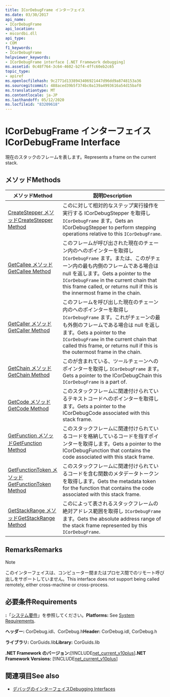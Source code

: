 ```yaml
---
title: ICorDebugFrame インターフェイス
ms.date: 03/30/2017
api_name:
- ICorDebugFrame
api_location:
- mscordbi.dll
api_type:
- COM
f1_keywords:
- ICorDebugFrame
helpviewer_keywords:
- ICorDebugFrame interface [.NET Framework debugging]
ms.assetid: 0c48f764-3c64-4602-b2f4-4ffc60eb2c65
topic_type:
- apiref
ms.openlocfilehash: 9c2771d1338943406921447d96dd9a8748153a36
ms.sourcegitcommit: 488aced39b5f374bc0a139a4993616a54d15baf0
ms.translationtype: MT
ms.contentlocale: ja-JP
ms.lasthandoff: 05/12/2020
ms.locfileid: "83209618"
---
```

# <a name="icordebugframe-interface"></a><span data-ttu-id="c9c3a-102">ICorDebugFrame インターフェイス</span><span class="sxs-lookup"><span data-stu-id="c9c3a-102">ICorDebugFrame Interface</span></span>

<span data-ttu-id="c9c3a-103">現在のスタックのフレームを表します。</span><span class="sxs-lookup"><span data-stu-id="c9c3a-103">Represents a frame on the current stack.</span></span>  
  
## <a name="methods"></a><span data-ttu-id="c9c3a-104">メソッド</span><span class="sxs-lookup"><span data-stu-id="c9c3a-104">Methods</span></span>  
  
|<span data-ttu-id="c9c3a-105">メソッド</span><span class="sxs-lookup"><span data-stu-id="c9c3a-105">Method</span></span>|<span data-ttu-id="c9c3a-106">説明</span><span class="sxs-lookup"><span data-stu-id="c9c3a-106">Description</span></span>|  
|------------|-----------------|  
|[<span data-ttu-id="c9c3a-107">CreateStepper メソッド</span><span class="sxs-lookup"><span data-stu-id="c9c3a-107">CreateStepper Method</span></span>](icordebugframe-createstepper-method.md)|<span data-ttu-id="c9c3a-108">このに対して相対的なステップ実行操作を実行する ICorDebugStepper を取得し `ICorDebugFrame` ます。</span><span class="sxs-lookup"><span data-stu-id="c9c3a-108">Gets an ICorDebugStepper to perform stepping operations relative to this `ICorDebugFrame`.</span></span>|  
|[<span data-ttu-id="c9c3a-109">GetCallee メソッド</span><span class="sxs-lookup"><span data-stu-id="c9c3a-109">GetCallee Method</span></span>](icordebugframe-getcallee-method.md)|<span data-ttu-id="c9c3a-110">このフレームが呼び出された現在のチェーン内のへのポインターを取得し `ICorDebugFrame` ます。または、このがチェーン内の最も内側のフレームである場合は null を返します。</span><span class="sxs-lookup"><span data-stu-id="c9c3a-110">Gets a pointer to the `ICorDebugFrame` in the current chain that this frame called, or returns null if this is the innermost frame in the chain.</span></span>|  
|[<span data-ttu-id="c9c3a-111">GetCaller メソッド</span><span class="sxs-lookup"><span data-stu-id="c9c3a-111">GetCaller Method</span></span>](icordebugframe-getcaller-method.md)|<span data-ttu-id="c9c3a-112">このフレームを呼び出した現在のチェーン内のへのポインターを取得し `ICorDebugFrame` ます。これがチェーンの最も外側のフレームである場合は null を返します。</span><span class="sxs-lookup"><span data-stu-id="c9c3a-112">Gets a pointer to the `ICorDebugFrame` in the current chain that called this frame, or returns null if this is the outermost frame in the chain.</span></span>|  
|[<span data-ttu-id="c9c3a-113">GetChain メソッド</span><span class="sxs-lookup"><span data-stu-id="c9c3a-113">GetChain Method</span></span>](icordebugframe-getchain-method.md)|<span data-ttu-id="c9c3a-114">このが含まれている、ツールチェーンへのポインターを取得し `ICorDebugFrame` ます。</span><span class="sxs-lookup"><span data-stu-id="c9c3a-114">Gets a pointer to the ICorDebugChain this `ICorDebugFrame` is a part of.</span></span>|  
|[<span data-ttu-id="c9c3a-115">GetCode メソッド</span><span class="sxs-lookup"><span data-stu-id="c9c3a-115">GetCode Method</span></span>](icordebugframe-getcode-method.md)|<span data-ttu-id="c9c3a-116">このスタックフレームに関連付けられているテキストコードへのポインターを取得します。</span><span class="sxs-lookup"><span data-stu-id="c9c3a-116">Gets a pointer to the ICorDebugCode associated with this stack frame.</span></span>|  
|[<span data-ttu-id="c9c3a-117">GetFunction メソッド</span><span class="sxs-lookup"><span data-stu-id="c9c3a-117">GetFunction Method</span></span>](icordebugframe-getfunction-method.md)|<span data-ttu-id="c9c3a-118">このスタックフレームに関連付けられているコードを格納しているコードを指すポインターを取得します。</span><span class="sxs-lookup"><span data-stu-id="c9c3a-118">Gets a pointer to the ICorDebugFunction that contains the code associated with this stack frame.</span></span>|  
|[<span data-ttu-id="c9c3a-119">GetFunctionToken メソッド</span><span class="sxs-lookup"><span data-stu-id="c9c3a-119">GetFunctionToken Method</span></span>](icordebugframe-getfunctiontoken-method.md)|<span data-ttu-id="c9c3a-120">このスタックフレームに関連付けられているコードを含む関数のメタデータトークンを取得します。</span><span class="sxs-lookup"><span data-stu-id="c9c3a-120">Gets the metadata token for the function that contains the code associated with this stack frame.</span></span>|  
|[<span data-ttu-id="c9c3a-121">GetStackRange メソッド</span><span class="sxs-lookup"><span data-stu-id="c9c3a-121">GetStackRange Method</span></span>](icordebugframe-getstackrange-method.md)|<span data-ttu-id="c9c3a-122">このによって表されるスタックフレームの絶対アドレス範囲を取得し `ICorDebugFrame` ます。</span><span class="sxs-lookup"><span data-stu-id="c9c3a-122">Gets the absolute address range of the stack frame represented by this `ICorDebugFrame`.</span></span>|  
  
## <a name="remarks"></a><span data-ttu-id="c9c3a-123">Remarks</span><span class="sxs-lookup"><span data-stu-id="c9c3a-123">Remarks</span></span>  
  
> [!NOTE]
> <span data-ttu-id="c9c3a-124">このインターフェイスは、コンピューター間またはプロセス間でのリモート呼び出しをサポートしていません。</span><span class="sxs-lookup"><span data-stu-id="c9c3a-124">This interface does not support being called remotely, either cross-machine or cross-process.</span></span>  
  
## <a name="requirements"></a><span data-ttu-id="c9c3a-125">必要条件</span><span class="sxs-lookup"><span data-stu-id="c9c3a-125">Requirements</span></span>  
 <span data-ttu-id="c9c3a-126">**:**「[システム要件](../../get-started/system-requirements.md)」を参照してください。</span><span class="sxs-lookup"><span data-stu-id="c9c3a-126">**Platforms:** See [System Requirements](../../get-started/system-requirements.md).</span></span>  
  
 <span data-ttu-id="c9c3a-127">**ヘッダー:** CorDebug.idl、CorDebug.h</span><span class="sxs-lookup"><span data-stu-id="c9c3a-127">**Header:** CorDebug.idl, CorDebug.h</span></span>  
  
 <span data-ttu-id="c9c3a-128">**ライブラリ:** CorGuids.lib</span><span class="sxs-lookup"><span data-stu-id="c9c3a-128">**Library:** CorGuids.lib</span></span>  
  
 <span data-ttu-id="c9c3a-129">**.NET Framework のバージョン:**[!INCLUDE[net_current_v10plus](../../../../includes/net-current-v10plus-md.md)]</span><span class="sxs-lookup"><span data-stu-id="c9c3a-129">**.NET Framework Versions:** [!INCLUDE[net_current_v10plus](../../../../includes/net-current-v10plus-md.md)]</span></span>  
  
## <a name="see-also"></a><span data-ttu-id="c9c3a-130">関連項目</span><span class="sxs-lookup"><span data-stu-id="c9c3a-130">See also</span></span>

- [<span data-ttu-id="c9c3a-131">デバッグのインターフェイス</span><span class="sxs-lookup"><span data-stu-id="c9c3a-131">Debugging Interfaces</span></span>](debugging-interfaces.md)
